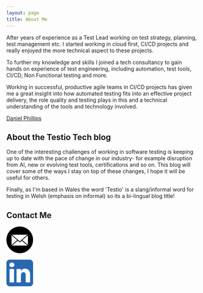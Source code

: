 ```yaml
---
layout: page
title: About Me
---
```


After years of experience as a Test Lead working on test strategy, planning, test management etc. I started working in cloud first, CI/CD projects and really enjoyed the more technical aspect to these projects.

To further my knowledge and skills I joined a tech consultancy to gain hands on experience of test engineering, including automation, test tools, CI/CD, Non Functional testing and more.

Working in successful, productive agile teams in CI/CD projects has given me a great insight into how automated testing fits into an effective project delivery, the role quality and testing plays in this and a technical understanding of the tools and technology involved.

<script src="https://platform.linkedin.com/badges/js/profile.js" async defer type="text/javascript"></script>

<div class="badge-base LI-profile-badge" data-locale="en_US" data-size="medium" data-theme="dark" data-type="VERTICAL" data-vanity="daniel-phillips-ba99161b8" data-version="v1"><a class="badge-base__link LI-simple-link" href="https://uk.linkedin.com/in/daniel-phillips-ba99161b8?trk=profile-badge">Daniel Phillips</a></div>

## About the Testio Tech blog

One of the interesting challenges of working in software testing is keeping up to date with the pace of change in our industry- for example disruption from AI, new or evolving test tools, certifications and so on. This blog will cover some of the ways I stay on top of these changes, I hope it will be useful for others.

Finally, as I'm based in Wales the word 'Testio' is a slang/informal word for testing in Welsh (emphasis on informal) so its a bi-lingual blog title!

## Contact Me

<a href="mailto:ebost2004@yahoo.co.uk"><img src="/images/email2.webp"  alt="email2" width="70" height="70"></a>

<a href="https://uk.linkedin.com/in/daniel-phillips-ba99161b"><img src="/images/linkedin3.webp"  alt="LI icon - small" width="70" height="70"></a>
